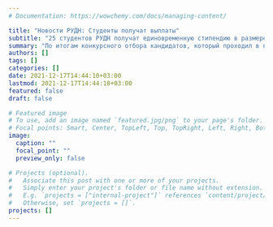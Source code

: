 ```yaml
---
# Documentation: https://wowchemy.com/docs/managing-content/

title: "Новости РУДН: Студенты получат выплаты"
subtitle: "25 студентов РУДН получат единовременную стипендию в размере 55 000 рублей"
summary: "По итогам конкурсного отбора кандидатов, который проходил в период с 19 ноября по 15 декабря 2021 года были определены 25 победителей, которые получат единовременную выплату в размере 55 000 рублей на человека."
authors: []
tags: []
categories: []
date: 2021-12-17T14:44:10+03:00
lastmod: 2021-12-17T14:44:10+03:00
featured: false
draft: false

# Featured image
# To use, add an image named `featured.jpg/png` to your page's folder.
# Focal points: Smart, Center, TopLeft, Top, TopRight, Left, Right, BottomLeft, Bottom, BottomRight.
image:
  caption: ""
  focal_point: ""
  preview_only: false

# Projects (optional).
#   Associate this post with one or more of your projects.
#   Simply enter your project's folder or file name without extension.
#   E.g. `projects = ["internal-project"]` references `content/project/deep-learning/index.md`.
#   Otherwise, set `projects = []`.
projects: []
---
```


